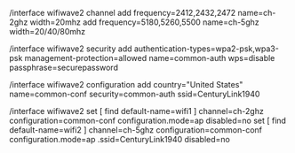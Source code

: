/interface wifiwave2 channel
add frequency=2412,2432,2472 name=ch-2ghz width=20mhz
add frequency=5180,5260,5500 name=ch-5ghz width=20/40/80mhz

/interface wifiwave2 security
add authentication-types=wpa2-psk,wpa3-psk management-protection=allowed name=common-auth wps=disable passphrase=securepassword

/interface wifiwave2 configuration
add country="United States" name=common-conf security=common-auth ssid=CenturyLink1940

/interface wifiwave2
set [ find default-name=wifi1 ] channel=ch-2ghz configuration=common-conf configuration.mode=ap disabled=no
set [ find default-name=wifi2 ] channel=ch-5ghz configuration=common-conf configuration.mode=ap .ssid=CenturyLink1940 disabled=no
